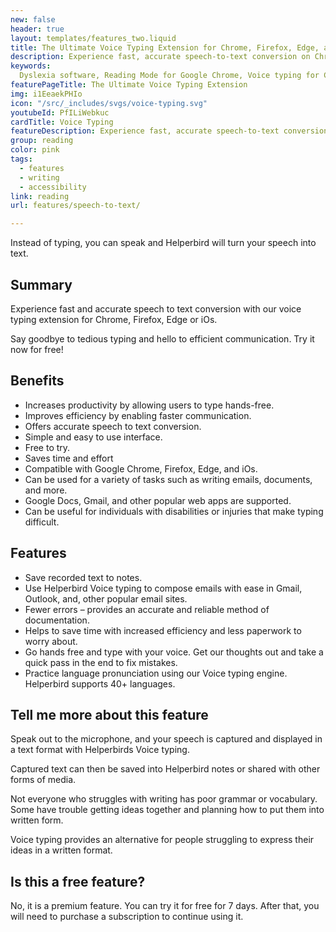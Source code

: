```yaml
---
new: false
header: true
layout: templates/features_two.liquid
title: The Ultimate Voice Typing Extension for Chrome, Firefox, Edge, and iOS
description: Experience fast, accurate speech-to-text conversion on Chrome, Firefox, Edge, and iOS with Helperbird's Voice Typing feature. Make communication simpler and more efficient. Try it free today!
keywords:
  Dyslexia software, Reading Mode for Google Chrome, Voice typing for Chrome, Text to speech for Chrome, text reader, Immersive Reader, dyslexia fonts, accessibility software, dyslexia software, Helperbird for Edge, Helperbird for Firefox, Helperbird for Chrome, Opendyslexic for Chrome, OpenDyslexic
featurePageTitle: The Ultimate Voice Typing Extension
img: i1EeaekPHIo
icon: "/src/_includes/svgs/voice-typing.svg"
youtubeId: PfILiWebkuc
cardTitle: Voice Typing
featureDescription: Experience fast, accurate speech-to-text conversion on Chrome, Firefox, Edge, and iOS with Helperbird's Voice Typing feature. Make communication simpler and more efficient. Try it free today!
group: reading
color: pink
tags:
  - features
  - writing
  - accessibility
link: reading
url: features/speech-to-text/

---
```



Instead of typing, you can speak and Helperbird will turn your speech into text.

## Summary

Experience fast and accurate speech to text conversion with our voice typing extension for Chrome, Firefox, Edge or iOs. 

Say goodbye to tedious typing and hello to efficient communication. Try it now for free!

## Benefits

- Increases productivity by allowing users to type hands-free.
- Improves efficiency by enabling faster communication.
- Offers accurate speech to text conversion.
- Simple and easy to use interface.
- Free to try.
- Saves time and effort
- Compatible with Google Chrome, Firefox, Edge, and iOs.
- Can be used for a variety of tasks such as writing emails, documents, and more.
- Google Docs, Gmail, and other popular web apps are supported.
- Can be useful for individuals with disabilities or injuries that make typing difficult.

##  Features

- Save recorded text to notes.
- Use Helperbird Voice typing to compose emails with ease in Gmail, Outlook, and, other popular email sites.
- Fewer errors – provides an accurate and reliable method of documentation.
- Helps to save time with increased efficiency and less paperwork to worry about.
- Go hands free and type with your voice. Get our thoughts out and take a quick pass in the end to fix mistakes.
- Practice language pronunciation using our Voice typing engine. Helperbird supports 40+ languages.
   

## Tell me more about this feature

  
Speak out to the microphone, and your speech is captured and displayed in a text format with Helperbirds Voice typing. 

Captured text can then be saved into Helperbird notes or shared with other forms of media.

Not everyone who struggles with writing has poor grammar or vocabulary. 
Some have trouble getting ideas together and planning how to put them into written form. 

Voice typing provides an alternative for people struggling to express their ideas in a written format.

## Is this a free feature?
No, it is a premium feature. You can try it for free for 7 days. After that, you will need to purchase a subscription to continue using it.